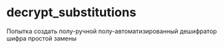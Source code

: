 # decrypt_substitutions

Попытка создать полу-ручной полу-автоматизированный дешифратор шифра простой замены